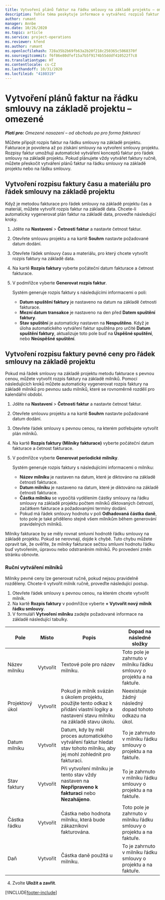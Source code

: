 ```yaml
---
title: Vytvoření plánů faktur na řádku smlouvy na základě projektu – omezené
description: Tohle téma poskytuje informace o vytváření rozpisů faktur a milníků.
author: rumant
manager: Annbe
ms.date: 10/26/2020
ms.topic: article
ms.service: project-operations
ms.reviewer: kfend
ms.author: rumant
ms.openlocfilehash: 728a35b2b69fb63a2b20f218c250365c5068370f
ms.sourcegitcommit: f6f86e80dfef15a7b5f9174b55dddf410522f7c8
ms.translationtype: HT
ms.contentlocale: cs-CZ
ms.lasthandoff: 10/31/2020
ms.locfileid: "4180319"
---
```

# <a name="create-invoice-schedules-on-a-project-based-contract-line---lite"></a>Vytvoření plánů faktur na řádku smlouvy na základě projektu – omezené

_**Platí pro:** Omezené nasazení – od obchodu po pro forma fakturaci_

Můžete připojit rozpis faktur na řádku smlouvy na základě projektu. Fakturace je povolena až po získání smlouvy na vytvoření smlouvy projektu. Rozpisy faktur umožňují automatické vytváření konceptů faktur pro řádek smlouvy na základě projektu. Pokud plánujete vždy vytvářet faktury ručně, můžete přeskočit vytváření plánů faktur na řádku smlouvy na základě projektu nebo na řádku smlouvy.

## <a name="create-a-time-and-material-invoice-schedule-for-a-project-based-contract-line"></a>Vytvoření rozpisu faktury času a materiálu pro řádek smlouvy na základě projektu

Když je metodou fakturace pro řádek smlouvy na základě projektu čas a materiál, můžete vytvořit rozpis faktur na základě data. Chcete-li automaticky vygenerovat plán faktur na základě data, proveďte následující kroky.

1. Jděte na **Nastavení** > **Četnosti faktur** a nastavte četnost faktur.
2. Otevřete smlouvu projektu a na kartě **Souhrn** nastavte požadované datum dodání.
3. Otevřete řádek smlouvy času a materiálu, pro který chcete vytvořit rozpis faktury na základě data. 
4. Na kartě **Rozpis faktury** vyberte počáteční datum fakturace a četnost fakturace. 
5. V podmřížce vyberte **Generovat rozpis faktur**.

    Systém generuje rozpis faktury s následujícími informacemi o poli:

    - **Datum spuštění faktury** je nastaveno na datum na základě četnosti fakturace.
    - **Mezní datum transakce** je nastaveno na den před **Datem spuštění faktury**.
    - **Stav spuštění** je automaticky nastaven na **Nespuštěno**. Když je úloha automatického vytváření faktur spuštěna pro určité **Datum spuštění faktury**, aktualizuje toto pole buď na **Úspěšné spuštění**, nebo **Neúspěšné spuštění**.

## <a name="create-a-fixed-price-invoice-schedule-for-a-project-based-contract-line"></a>Vytvoření rozpisu faktury pevné ceny pro řádek smlouvy na základě projektu

Pokud má řádek smlouvy na základě projektu metodu fakturace s pevnou cenou, můžete vytvořit rozpis faktury na základě milníků. Pomocí následujících kroků můžete automaticky vygenerovat rozpis faktury na základě milníků pro pevnou sadu milníků, které se rovnoměrně rozdělí pro kalendářní období.

1. Jděte na **Nastavení** > **Četnosti faktur** a nastavte četnost faktur.
2. Otevřete smlouvu projektu a na kartě **Souhrn** nastavte požadované datum dodání.
3. Otevřete řádek smlouvy s pevnou cenou, na kterém potřebujete vytvořit plán milníků. 
4. Na kartě **Rozpis faktury (Milníky fakturace)** vyberte počáteční datum fakturace a četnost fakturace. 
5. V podmřížce vyberte **Generovat periodické milníky**.

    Systém generuje rozpis faktury s následujícími informacemi o milníku:

    - **Název milníku** je nastaven na datum, které je diktováno na základě četnosti fakturace.
    - **Datum milníku** je nastaveno na datum, které je diktováno na základě četnosti fakturace.
    - **Částka milníku** se vypočítá vydělením částky smlouvy na řádku smlouvy na základě projektu počtem milníků diktovaných četností, začátkem fakturace a požadovanými termíny dodání.
    - Pokud má řádek smlouvy hodnotu v poli **Odhadovaná částka daně**, toto pole je také přiděleno stejně všem milníkům během generování pravidelných milníků.

Milníky fakturace by se měly rovnat smluvní hodnotě řádku smlouvy na základě projektu. Pokud se nerovnají, dojde k chybě. Tuto chybu můžete opravit tak, že ověříte, že milníky fakturace sečtou smluvní hodnotu řádku buď vytvořením, úpravou nebo odstraněním milníků. Po provedení změn stránku obnovte.

### <a name="manually-create-milestones"></a>Ruční vytváření milníků

Milníky pevné ceny lze generovat ručně, pokud nejsou pravidelně rozděleny. Chcete-li vytvořit milník ručně, proveďte následující postup.

1. Otevřete řádek smlouvy s pevnou cenou, na kterém chcete vytvořit milník. 
2. Na kartě **Rozpis faktury** v podmřížce vyberte **+ Vytvořit nový milník řádku smlouvy**.
3. V formuláři **Vytvoření milníku** zadejte požadované informace na základě následující tabulky. 

| Pole | Místo | Popis | Dopad na následné složky |
| --- | --- | --- | --- |
| Název milníku | Vytvořit | Textové pole pro název milníku. | Toto pole je zahrnuto v milníku řádku smlouvy o projektu a na faktuře. |
| Projektový úkol | Vytvořit | Pokud je milník svázán s úkolem projektu, použijte tento odkaz k přidání vlastní logiky a nastavení stavu milníku na základě stavu úkolu. | Neexistuje žádný následný dopad tohoto odkazu na úkol. |
| Datum milníku | Vytvořit | Datum, kdy by měl proces automatického vytváření faktur hledat stav tohoto milníku, aby jej mohl zohlednit pro fakturaci. | To je zahrnuto v milníku řádku smlouvy o projektu a na faktuře. |
| Stav faktury | Vytvořit | Při vytvoření milníku je tento stav vždy nastaven na **Nepřipraveno k fakturaci** nebo **Nezahájeno**. | To je zahrnuto v milníku řádku smlouvy o projektu a na faktuře. |
| Částka řádku | Vytvořit | Částka nebo hodnota milníku, která bude zákazníkovi fakturována. | Toto pole je zahrnuto v milníku řádku smlouvy o projektu a na faktuře. |
| Daň | Vytvořit | Částka daně použitá u milníku. | To je zahrnuto v milníku řádku smlouvy o projektu a na faktuře. |

4. Zvolte **Uložit a zavřít**.


[!INCLUDE[footer-include](../../includes/footer-banner.md)]